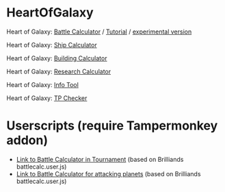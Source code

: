 # HeartOfGalaxy

Heart of Galaxy:
<a href="https://godlloyd.github.io/HeartOfGalaxy/HoG/Battlecalc.html">Battle Calculator</a> / 
<a href="https://godlloyd.github.io/HeartOfGalaxy/HoG/battlecalc_files/tutorial.png">Tutorial</a> / 
<a href="https://godlloyd.github.io/HeartOfGalaxy/HoG/Battlecalc_experimental.html">experimental version</a>

Heart of Galaxy:
<a href="https://godlloyd.github.io/HeartOfGalaxy/HoG/Shipcalc.html">Ship Calculator</a>

Heart of Galaxy:
<a href="https://godlloyd.github.io/HeartOfGalaxy/HoG/Buildingcalc.html">Building Calculator</a>

Heart of Galaxy:
<a href="https://godlloyd.github.io/HeartOfGalaxy/HoG/Researchcalc.html">Research Calculator</a>

Heart of Galaxy:
<a href="https://godlloyd.github.io/HeartOfGalaxy/HoG/InfoTool.html">Info Tool</a>

Heart of Galaxy:
<a href="https://godlloyd.github.io/HeartOfGalaxy/HoG/tp_check.html">TP Checker</a>


# Userscripts (require Tampermonkey addon)

* [Link to Battle Calculator in Tournament](https://godlloyd.github.io/HeartOfGalaxy/HoG/gamescripts/simulate_tournament.user.js) (based on Brilliands battlecalc.user.js)
* [Link to Battle Calculator for attacking planets](https://godlloyd.github.io/HeartOfGalaxy/HoG/gamescripts/simulate_attack.user.js) (based on Brilliands battlecalc.user.js)
